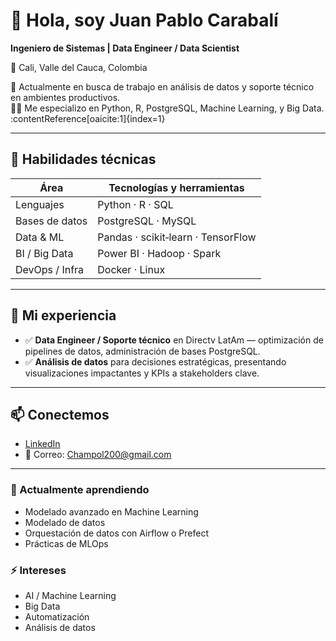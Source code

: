 # 👋 Hola, soy Juan Pablo Carabalí

**Ingeniero de Sistemas | Data Engineer / Data Scientist**

📍 Cali, Valle del Cauca, Colombia

🔭 Actualmente en busca de trabajo en análisis de datos y soporte técnico en ambientes productivos.  
👨‍💻 Me especializo en Python, R, PostgreSQL, Machine Learning, y Big Data. :contentReference[oaicite:1]{index=1}

---

## 🔧 Habilidades técnicas

| Área              | Tecnologías y herramientas           |
|-------------------|--------------------------------------|
| Lenguajes         | Python · R · SQL                     |
| Bases de datos    | PostgreSQL · MySQL                   |
| Data & ML         | Pandas · scikit‑learn · TensorFlow   |
| BI / Big Data     | Power BI · Hadoop · Spark            |
| DevOps / Infra    | Docker · Linux                       |

---

## 🚀 Mi experiencia

- ✅ **Data Engineer / Soporte técnico** en Directv LatAm — optimización de pipelines de datos, administración de bases PostgreSQL.
- ✅ **Análisis de datos** para decisiones estratégicas, presentando visualizaciones impactantes y KPIs a stakeholders clave.

---

## 📫 Conectemos

- [LinkedIn](https://www.linkedin.com/in/juan-pablo-carabali/)  
- 📧 Correo: Champol200@gmail.com

---

### 🌱 Actualmente aprendiendo

- Modelado avanzado en Machine Learning
- Modelado de datos
- Orquestación de datos con Airflow o Prefect
- Prácticas de MLOps

### ⚡ Intereses

- AI / Machine Learning
- Big Data
- Automatización
- Análisis de datos

